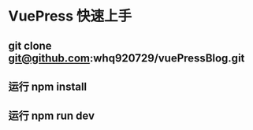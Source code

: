 # VuePress 快速上手

## git clone git@github.com:whq920729/vuePressBlog.git

## 运行 npm install

## 运行 npm run dev
